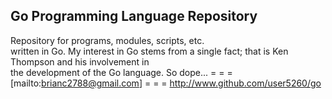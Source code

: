 ## Go Programming Language Repository ##
Repository for programs, modules, scripts, etc.  
written in Go.
My interest in Go stems from a single fact;
that is Ken Thompson and his involvement in  
the development of the Go language.
So dope...
= = =
[mailto:brianc2788@gmail.com]
= = =
http://www.github.com/user5260/go
